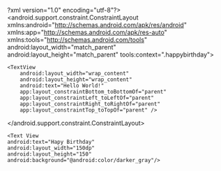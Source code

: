 ?xml version="1.0" encoding="utf-8"?>
<android.support.constraint.ConstraintLayout xmlns:android="http://schemas.android.com/apk/res/android"
    xmlns:app="http://schemas.android.com/apk/res-auto"
    xmlns:tools="http://schemas.android.com/tools"
    android:layout_width="match_parent"
    android:layout_height="match_parent"
    tools:context=".happybirthday">

    <TextView
        android:layout_width="wrap_content"
        android:layout_height="wrap_content"
        android:text="Hello World!"
        app:layout_constraintBottom_toBottomOf="parent"
        app:layout_constraintLeft_toLeftOf="parent"
        app:layout_constraintRight_toRightOf="parent"
        app:layout_constraintTop_toTopOf="parent" />

</android.support.constraint.ConstraintLayout>

<TextView
    android:text="Happy Birthday!"
    android:background="@android:color/darker_gray"
    android:layout_width="150dp"
    android:layout_height="75dp" />
    
    <Text View
    android:text="Hapy Birthday"
    android:layout_width="150dp"
    android:layout_height="150"
    android:background="@android:color/darker_gray"/>
